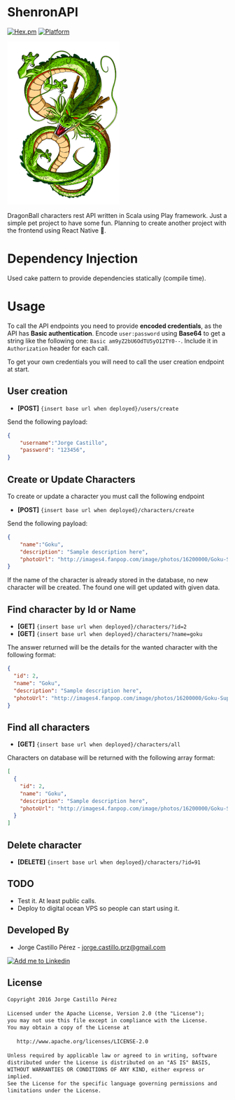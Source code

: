 ShenronAPI
==========
[![Hex.pm](https://img.shields.io/badge/license-apache2-blue.svg)](http://www.apache.org/licenses/LICENSE-2.0)
[![Platform](https://img.shields.io/badge/platform-scala-green.svg)](http://www.scala-lang.org/)

![Shenron Image][1]

DragonBall characters rest API written in Scala using Play framework. Just a simple pet project to
have some fun. Planning to create another project with the frontend using React Native :muscle:.

Dependency Injection
====================
Used cake pattern to provide dependencies statically (compile time).

Usage
=====
To call the API endpoints you need to provide **encoded credentials**, as the
API has **Basic authentication**. Encode `user:password` using **Base64** to get a string like
the following one: `Basic am9yZ2bU6OdTU5yO12TY0--`. Include it in `Authorization` header
for each call.

To get your own credentials you will need to call the user creation endpoint at
start.

User creation
-------------
* **[POST]** `{insert base url when deployed}/users/create`

Send the following payload:
```json
{
    "username":"Jorge Castillo",
    "password": "123456",
}
```
Create or Update Characters
---------------------------
To create or update a character you must call the following endpoint
* **[POST]** `{insert base url when deployed}/characters/create`

Send the  following payload:
```json
{
    "name":"Goku",
    "description": "Sample description here",
    "photoUrl": "http://images4.fanpop.com/image/photos/16200000/Goku-Super-Saiyan-3-Wallpaper-2-dragonball-z-movie-characters-16255435-1024-768.jpg"
}
```
If the name of the character is already stored in the database, no new character will be created. The found one will get updated with given data.

Find character by Id or Name
----------------------------
* **[GET]** `{insert base url when deployed}/characters/?id=2`
* **[GET]** `{insert base url when deployed}/characters/?name=goku`

The answer returned will be the details for the wanted character with the following format:
```json
{
  "id": 2,
  "name": "Goku",
  "description": "Sample description here",
  "photoUrl": "http://images4.fanpop.com/image/photos/16200000/Goku-Super-Saiyan-3-Wallpaper-2-dragonball-z-movie-characters-16255435-1024-768.jpg"
}
```

Find all characters
-------------------
* **[GET]** `{insert base url when deployed}/characters/all`

Characters on database will be returned with the following array format:
```json
[
  {
    "id": 2,
    "name": "Goku",
    "description": "Sample description here",
    "photoUrl": "http://images4.fanpop.com/image/photos/16200000/Goku-Super-Saiyan-3-Wallpaper-2-dragonball-z-movie-characters-16255435-1024-768.jpg"
  }
]
```

Delete character
----------------
* **[DELETE]** `{insert base url when deployed}/characters/?id=91`

TODO
----
* Test it. At least public calls.
* Deploy to digital ocean VPS so people can start using it.

Developed By
------------
* Jorge Castillo Pérez - <jorge.castillo.prz@gmail.com>

<a href="https://www.linkedin.com/in/jorgecastilloprz">
  <img alt="Add me to Linkedin" src="https://github.com/JorgeCastilloPrz/EasyMVP/blob/master/art/linkedin.png" />
</a>

License
-------

    Copyright 2016 Jorge Castillo Pérez

    Licensed under the Apache License, Version 2.0 (the "License");
    you may not use this file except in compliance with the License.
    You may obtain a copy of the License at

       http://www.apache.org/licenses/LICENSE-2.0

    Unless required by applicable law or agreed to in writing, software
    distributed under the License is distributed on an "AS IS" BASIS,
    WITHOUT WARRANTIES OR CONDITIONS OF ANY KIND, either express or implied.
    See the License for the specific language governing permissions and
    limitations under the License.

[1]: ./raw/shenron.png